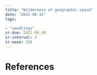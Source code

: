 ```yaml
---
title: "Wilderness of geographic space"
date: "2022-08-15"
tags:

- "seedlings"
sr-due: 2022-08-20
sr-interval: 3
sr-ease: 250
---
```



# References